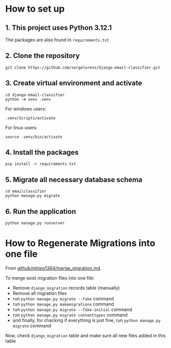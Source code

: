 # How to set up
## 1. This project uses Python 3.12.1
The packages are also found in `requirements.txt`

## 2. Clone the repository
```
git clone https://github.com/sergelorenz/django-email-classifier.git
```

## 3. Create virtual environment and activate
```
cd django-email-classifier
python -m venv .venv
```
For windows users:
```
.venv/Scripts/activate
```
For linux users:
```
source .venv/bin/activate
```

## 4. Install the packages
```
pip install -r requirements.txt
```

## 5. Migrate all necessary database schema
```
cd emailclassifier
python manage.py migrate
```

## 6. Run the application
```
python manage.py runserver
```


# How to Regenerate Migrations into one file
From [github/mhipo1364/merge_migration.md](https://gist.github.com/mhipo1364/a55da230e1ec80bfab70e9650637bb15).

To merge exist migration files into one file:

  - Remove `django_migration` records table (manually)
  - Remove all migration files
  - run `python manage.py migrate --fake` command
  - run `python manage.py makemigrations` command
  - run `python manage.py migrate --fake-initial` command
  - run `python manage.py migrate contenttypes` command
  - and finally, for chacking if everything is just fine, run `python manage.py migrate` command
 
Now, check `django_migration` table and make sure all new files added in this table